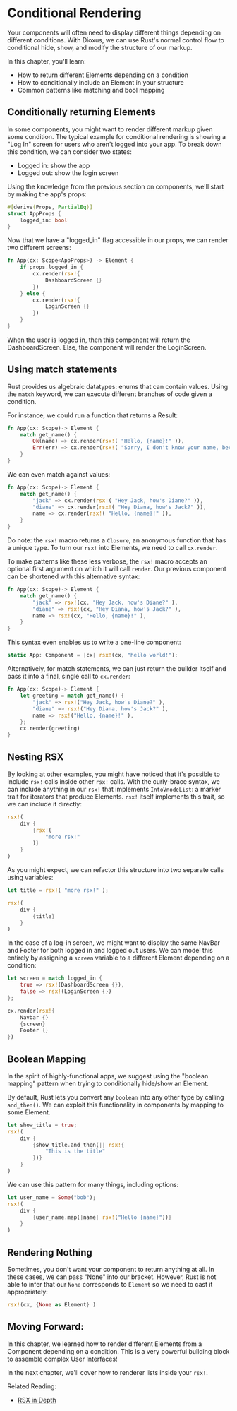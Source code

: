 # Conditional Rendering

Your components will often need to display different things depending on different conditions. With Dioxus, we can use Rust's normal control flow to conditional hide, show, and modify the structure of our markup.

In this chapter, you'll learn:
- How to return different Elements depending on a condition
- How to conditionally include an Element in your structure
- Common patterns like matching and bool mapping

## Conditionally returning Elements

In some components, you might want to render different markup given some condition. The typical example for conditional rendering is showing a "Log In" screen for users who aren't logged into your app. To break down this condition, we can consider two states:

- Logged in: show the app
- Logged out: show the login screen

Using the knowledge from the previous section on components, we'll start by making the app's props:

```rust
#[derive(Props, PartialEq)]
struct AppProps {
    logged_in: bool
}
```

Now that we have a "logged_in" flag accessible in our props, we can render two different screens:

```rust
fn App(cx: Scope<AppProps>) -> Element {
    if props.logged_in {
        cx.render(rsx!{
            DashboardScreen {}
        })
    } else {
        cx.render(rsx!{
            LoginScreen {}
        })
    }
}
```

When the user is logged in, then this component will return the DashboardScreen. Else, the component will render the LoginScreen.

## Using match statements

Rust provides us algebraic datatypes: enums that can contain values. Using the `match` keyword, we can execute different branches of code given a condition.

For instance, we could run a function that returns a Result:

```rust
fn App(cx: Scope)-> Element {
    match get_name() {
        Ok(name) => cx.render(rsx!( "Hello, {name}!" )),
        Err(err) => cx.render(rsx!( "Sorry, I don't know your name, because an error occurred: {err}" )),
    }
}
```

We can even match against values:
```rust
fn App(cx: Scope)-> Element {
    match get_name() {
        "jack" => cx.render(rsx!( "Hey Jack, how's Diane?" )),
        "diane" => cx.render(rsx!( "Hey Diana, how's Jack?" )),
        name => cx.render(rsx!( "Hello, {name}!" )),
    }
}
```

Do note: the `rsx!` macro returns a `Closure`, an anonymous function that has a unique type. To turn our `rsx!` into Elements, we need to call `cx.render`.

To make patterns like these less verbose, the `rsx!` macro accepts an optional first argument on which it will call `render`. Our previous component can be shortened with this alternative syntax:

```rust
fn App(cx: Scope)-> Element {
    match get_name() {
        "jack" => rsx!(cx, "Hey Jack, how's Diane?" ),
        "diane" => rsx!(cx, "Hey Diana, how's Jack?" ),
        name => rsx!(cx, "Hello, {name}!" ),
    }
}
```

This syntax even enables us to write a one-line component:
```rust
static App: Component = |cx| rsx!(cx, "hello world!");
```

Alternatively, for match statements, we can just return the builder itself and pass it into a final, single call to `cx.render`:

```rust
fn App(cx: Scope)-> Element {
    let greeting = match get_name() {
        "jack" => rsx!("Hey Jack, how's Diane?" ),
        "diane" => rsx!("Hey Diana, how's Jack?" ),
        name => rsx!("Hello, {name}!" ),
    };
    cx.render(greeting)
}
```

## Nesting RSX

By looking at other examples, you might have noticed that it's possible to include `rsx!` calls inside other `rsx!` calls. With the curly-brace syntax, we can include anything in our `rsx!` that implements `IntoVnodeList`: a marker trait for iterators that produce Elements. `rsx!` itself implements this trait, so we can include it directly:

```rust
rsx!(
    div {
        {rsx!(
            "more rsx!"
        )}
    }
)
```

As you might expect, we can refactor this structure into two separate calls using variables:

```rust
let title = rsx!( "more rsx!" );

rsx!(
    div {
        {title}
    }
)
```

In the case of a log-in screen, we might want to display the same NavBar and Footer for both logged in and logged out users. We can model this entirely by assigning a `screen` variable to a different Element depending on a condition:


```rust
let screen = match logged_in {
    true => rsx!(DashboardScreen {}),
    false => rsx!(LoginScreen {})
};

cx.render(rsx!{
    Navbar {}
    {screen}
    Footer {}
})
```


## Boolean Mapping

In the spirit of highly-functional apps, we suggest using the "boolean mapping" pattern when trying to conditionally hide/show an Element.

By default, Rust lets you convert any `boolean` into any other type by calling `and_then()`. We can exploit this functionality in components by mapping to some Element.

```rust
let show_title = true;
rsx!(
    div {
        {show_title.and_then(|| rsx!{
            "This is the title"
        })}
    }
)
```

We can use this pattern for many things, including options:
```rust
let user_name = Some("bob");
rsx!(
    div {
        {user_name.map(|name| rsx!("Hello {name}"))}
    }
)
```

## Rendering Nothing

Sometimes, you don't want your component to return anything at all. In these cases, we can pass "None" into our bracket. However, Rust is not able to infer that our `None` corresponds to `Element` so we need to cast it appropriately:

```rust
rsx!(cx, {None as Element} )
```


## Moving Forward:

In this chapter, we learned how to render different Elements from a Component depending on a condition. This is a very powerful building block to assemble complex User Interfaces!

In the next chapter, we'll cover how to renderer lists inside your `rsx!`.

Related Reading:
- [RSX in Depth]()
